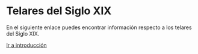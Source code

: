 # Telares del Siglo XIX

En el siguiente enlace puedes encontrar información respecto a los telares del Siglo XIX.

[Ir a introducción](introduccion.md)
